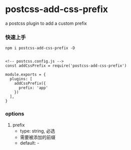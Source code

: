 # postcss-add-css-prefix
a postcss plugin to add a custom prefix

### 快速上手

```
npm i postcss-add-css-prefix -D


<!-- postcss.config.js -->
const addCssPrefix = require('postcss-add-css-prefix')

module.exports = {
  plugins: [
    addCssPrefix({
      prefix: 'app'
    })
  ],
}

```

### options

1. prefix
    * type: string, 必选
    * 需要被添加的前缀
    * default: -